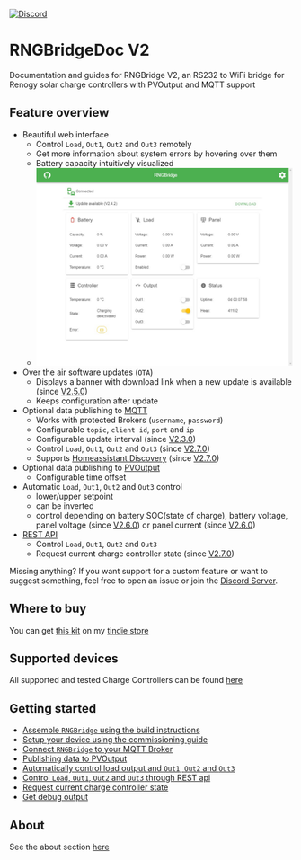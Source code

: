 [![Discord](https://img.shields.io/discord/781219798931603527.svg?label=enwi&logo=discord&logoColor=ffffff&color=7389D8&labelColor=6A7EC2)](https://discord.gg/YxVyJWX62h)

# RNGBridgeDoc V2
Documentation and guides for RNGBridge V2, an RS232 to WiFi bridge for Renogy solar charge controllers with PVOutput and MQTT support
<!-- ![pcb](https://github.com/enwi/RNGBridgeDoc/blob/main/images/populated_pcb.jpg) -->

## Feature overview
- Beautiful web interface
   - Control `Load`, `Out1`, `Out2` and `Out3` remotely
   - Get more information about system errors by hovering over them
   - Battery capacity intuitively visualized
   - ![web interface](https://github.com/enwi/RNGBridgeDoc/blob/main/images/webinterface.png)
- Over the air software updates (`OTA`)
   - Displays a banner with download link when a new update is available (since [V2.5.0](https://github.com/enwi/RNGBridgeDoc/releases/tag/2.5.0))
   - Keeps configuration after update
- Optional data publishing to [MQTT](https://en.wikipedia.org/wiki/MQTT)
   - Works with protected Brokers (`username`, `password`)
   - Configurable `topic`, `client id`, `port` and `ip`
   - Configurable update interval (since [V2.3.0](https://github.com/enwi/RNGBridgeDoc/releases/tag/2.3.0))
   - Control `Load`, `Out1`, `Out2` and `Out3` (since [V2.7.0](https://github.com/enwi/RNGBridgeDoc/releases/tag/2.7.0))
   - Supports [Homeassistant Discovery](https://www.home-assistant.io/docs/mqtt/discovery/) (since [V2.7.0](https://github.com/enwi/RNGBridgeDoc/releases/tag/2.7.0))
- Optional data publishing to [PVOutput](https://pvoutput.org)
   - Configurable time offset
- Automatic `Load`, `Out1`, `Out2` and `Out3` control
   - lower/upper setpoint
   - can be inverted
   - control depending on battery SOC(state of charge), battery voltage, panel voltage (since [V2.6.0](https://github.com/enwi/RNGBridgeDoc/releases/tag/2.6.0)) or panel current (since [V2.6.0](https://github.com/enwi/RNGBridgeDoc/releases/tag/2.6.0))
- [REST API](https://github.com/enwi/RNGBridgeDoc/blob/main/rest.md)
   - Control `Load`, `Out1`, `Out2` and `Out3`
   - Request current charge controller state (since [V2.7.0](https://github.com/enwi/RNGBridgeDoc/releases/tag/2.7.0))

Missing anything? If you want support for a custom feature or want to suggest something, feel free to open an issue or join the [Discord Server](https://discord.gg/YxVyJWX62h).

## Where to buy
You can get [this kit](https://www.tindie.com/products/21360/) on my [tindie store](https://www.tindie.com/stores/enwi/#store-section-products)

## Supported devices
All supported and tested Charge Controllers can be found [here](https://github.com/enwi/RNGBridgeDoc/blob/main/controllers.md)

## Getting started
- [Assemble `RNGBridge` using the build instructions](https://github.com/enwi/RNGBridgeDoc/blob/main/soldering.md)
- [Setup your device using the commissioning guide](https://github.com/enwi/RNGBridgeDoc/blob/main/comissioning.md)
- [Connect `RNGBridge` to your MQTT Broker](https://github.com/enwi/RNGBridgeDoc/blob/main/mqtt.md)
- [Publishing data to PVOutput](https://github.com/enwi/RNGBridgeDoc/blob/main/pvoutput.md)
- [Automatically control load output and `Out1`, `Out2` and `Out3`](https://github.com/enwi/RNGBridgeDoc/blob/main/control.md)
- [Control `Load`, `Out1`, `Out2` and `Out3` through REST api](https://github.com/enwi/RNGBridgeDoc/blob/main/rest.md)
- [Request current charge controller state](https://github.com/enwi/RNGBridgeDoc/blob/main/rest.md)
- [Get debug output](https://github.com/enwi/RNGBridgeDoc/blob/main/debugging.md)

## About
See the about section [here](https://github.com/enwi/RNGBridgeDoc/blob/main/about.md)
